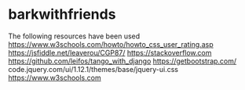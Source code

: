 # barkwithfriends
The following resources have been used 
https://www.w3schools.com/howto/howto_css_user_rating.asp
https://jsfiddle.net/leaverou/CGP87/
https://stackoverflow.com
https://github.com/leifos/tango_with_django
https://getbootstrap.com/
code.jquery.com/ui/1.12.1/themes/base/jquery-ui.css
https://www.w3schools.com